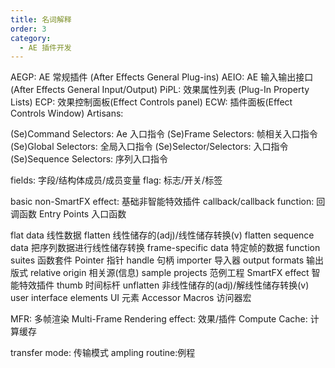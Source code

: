 ```yaml
---
title: 名词解释
order: 3
category:
  - AE 插件开发
---
```


AEGP: AE 常规插件 (After Effects General Plug-ins)
AEIO: AE 输入输出接口 (After Effects General Input/Output)
PiPL: 效果属性列表 (Plug-In Property Lists)
ECP: 效果控制面板(Effect Controls panel)
ECW: 插件面板(Effect Controls Window)
Artisans:

(Se)Command Selectors: Ae 入口指令
(Se)Frame Selectors: 帧相关入口指令
(Se)Global Selectors: 全局入口指令
(Se)Selector/Selectors: 入口指令
(Se)Sequence Selectors: 序列入口指令

fields: 字段/结构体成员/成员变量
flag: 标志/开关/标签

basic non-SmartFX effect: 基础非智能特效插件
callback/callback function: 回调函数
Entry Points 入口函数

flat data 线性数据
flatten 线性储存的(adj)/线性储存转换(v)
flatten sequence data 把序列数据进行线性储存转换
frame-specific data 特定帧的数据
function suites 函数套件
Pointer 指针
handle 句柄
importer 导入器
output formats 输出版式
relative origin 相关源(信息)
sample projects 范例工程
SmartFX effect 智能特效插件
thumb 时间标杆
unflatten 非线性储存的(adj)/解线性储存转换(v)
user interface elements UI 元素
Accessor Macros 访问器宏

MFR: 多帧渲染 Multi-Frame Rendering
effect: 效果/插件
Compute Cache: 计算缓存

transfer mode: 传输模式
ampling routine:例程
